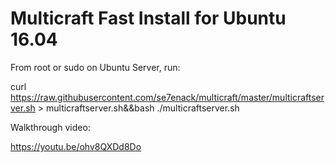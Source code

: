 # Multicraft Fast Install for Ubuntu 16.04

From root or sudo on Ubuntu Server, run:

curl https://raw.githubusercontent.com/se7enack/multicraft/master/multicraftserver.sh > multicraftserver.sh&&bash ./multicraftserver.sh


Walkthrough video:

https://youtu.be/ohv8QXDd8Do
